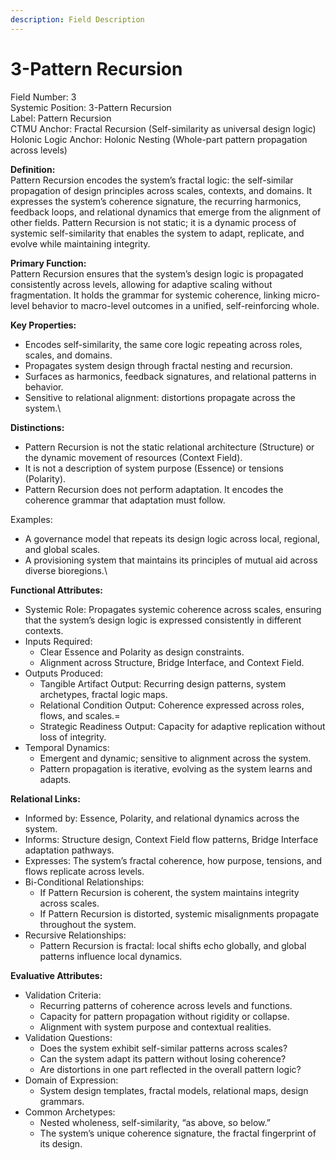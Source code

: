 ```yaml
---
description: Field Description
---
```


# 3-Pattern Recursion

Field Number: 3\
Systemic Position: 3-Pattern Recursion\
Label: Pattern Recursion\
CTMU Anchor: Fractal Recursion (Self-similarity as universal design logic)\
Holonic Logic Anchor: Holonic Nesting (Whole-part pattern propagation across levels)

**Definition:**\
Pattern Recursion encodes the system’s fractal logic: the self-similar propagation of design principles across scales, contexts, and domains. It expresses the system’s coherence signature, the recurring harmonics, feedback loops, and relational dynamics that emerge from the alignment of other fields. Pattern Recursion is not static; it is a dynamic process of systemic self-similarity that enables the system to adapt, replicate, and evolve while maintaining integrity.

**Primary Function:**\
Pattern Recursion ensures that the system’s design logic is propagated consistently across levels, allowing for adaptive scaling without fragmentation. It holds the grammar for systemic coherence, linking micro-level behavior to macro-level outcomes in a unified, self-reinforcing whole.

**Key Properties:**

* Encodes self-similarity, the same core logic repeating across roles, scales, and domains.
* Propagates system design through fractal nesting and recursion.
* Surfaces as harmonics, feedback signatures, and relational patterns in behavior.
* Sensitive to relational alignment: distortions propagate across the system.\


**Distinctions:**

* Pattern Recursion is not the static relational architecture (Structure) or the dynamic movement of resources (Context Field).
* It is not a description of system purpose (Essence) or tensions (Polarity).
* Pattern Recursion does not perform adaptation. It encodes the coherence grammar that adaptation must follow.

Examples:

* A governance model that repeats its design logic across local, regional, and global scales.
* A provisioning system that maintains its principles of mutual aid across diverse bioregions.\


**Functional Attributes:**

* Systemic Role: Propagates systemic coherence across scales, ensuring that the system’s design logic is expressed consistently in different contexts.
* Inputs Required:
  * Clear Essence and Polarity as design constraints.
  * Alignment across Structure, Bridge Interface, and Context Field.
* Outputs Produced:
  * Tangible Artifact Output: Recurring design patterns, system archetypes, fractal logic maps.
  * Relational Condition Output: Coherence expressed across roles, flows, and scales.=
  * Strategic Readiness Output: Capacity for adaptive replication without loss of integrity.
* Temporal Dynamics:
  * Emergent and dynamic; sensitive to alignment across the system.
  * Pattern propagation is iterative, evolving as the system learns and adapts.

**Relational Links:**

* Informed by: Essence, Polarity, and relational dynamics across the system.
* Informs: Structure design, Context Field flow patterns, Bridge Interface adaptation pathways.
* Expresses: The system’s fractal coherence, how purpose, tensions, and flows replicate across levels.
* Bi-Conditional Relationships:
  * If Pattern Recursion is coherent, the system maintains integrity across scales.
  * If Pattern Recursion is distorted, systemic misalignments propagate throughout the system.
* Recursive Relationships:
  * Pattern Recursion is fractal: local shifts echo globally, and global patterns influence local dynamics.

**Evaluative Attributes:**

* Validation Criteria:
  * Recurring patterns of coherence across levels and functions.
  * Capacity for pattern propagation without rigidity or collapse.
  * Alignment with system purpose and contextual realities.
* Validation Questions:
  * Does the system exhibit self-similar patterns across scales?
  * Can the system adapt its pattern without losing coherence?
  * Are distortions in one part reflected in the overall pattern logic?
* Domain of Expression:
  * System design templates, fractal models, relational maps, design grammars.
* Common Archetypes:
  * Nested wholeness, self-similarity, “as above, so below.”
  * The system’s unique coherence signature, the fractal fingerprint of its design.
